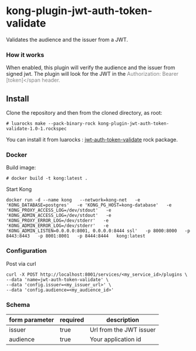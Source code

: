 kong-plugin-jwt-auth-token-validate
===================================
Validates the audience and the issuer from a JWT.

### How it works
When enabled, this plugin will verify the audience and the issuer from signed jwt. 
The plugin will look for the JWT in the <span style="color:grey">Authorization: Bearer [token]</span header.

Install
-------

Clone the repository and then from the cloned directory, as root:
```
# luarocks make --pack-binary-rock kong-plugin-jwt-auth-token-validate-1.0-1.rockspec
```
You can install it from luarocks : [jwt-auth-token-validate](https://luarocks.org/modules/bluekiri/kong-plugin-jwt-auth-token-validate) rock package.
### Docker
Build image:
```
# docker build -t kong:latest .
```
Start Kong 
```
docker run -d --name kong   --network=kong-net   -e 'KONG_DATABASE=postgres'   -e 'KONG_PG_HOST=kong-database'   -e 'KONG_PROXY_ACCESS_LOG=/dev/stdout'   -e 'KONG_ADMIN_ACCESS_LOG=/dev/stdout'   -e 'KONG_PROXY_ERROR_LOG=/dev/stderr'   -e 'KONG_ADMIN_ERROR_LOG=/dev/stderr'   -e 'KONG_ADMIN_LISTEN=0.0.0.0:8001, 0.0.0.0:8444 ssl'   -p 8000:8000   -p 8443:8443   -p 8001:8001   -p 8444:8444   kong:latest
```
### Configuration

Post via curl
```
curl -X POST http://localhost:8001/services/<my_service_id>/plugins \
--data 'name=jwt-auth-token-validate' \
--data 'config.issuer=<my_issuer_url>' \
--data 'config.audience=<my_audience_id>'
```
### Schema
|form parameter|required|description|
|---|---|---|
|issuer|true|Url from the JWT issuer|
|audience|true|Your application id|
